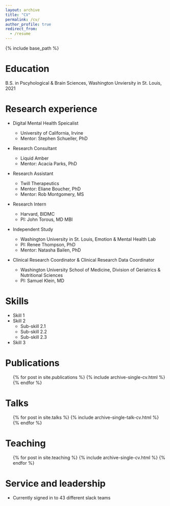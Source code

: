```yaml
---
layout: archive
title: "CV"
permalink: /cv/
author_profile: true
redirect_from:
  - /resume
---
```


{% include base_path %}

Education
======
B.S. in Pscyhological & Brain Sciences, Washington Unviersity in St. Louis, 2021

Research experience
======
* Digital Mental Health Speicalist
  * University of California, Irvine
  * Mentor: Stephen Schueller, PhD

* Research Consultant
  * Liquid Amber
  * Mentor: Acacia Parks, PhD
  
* Research Assistant
  * Twill Therapeutics
  * Mentor: Eliane Boucher, PhD
  * Mentor: Rob Montgomery, MS

* Research Intern
  * Harvard, BIDMC
  * PI: John Torous, MD MBI
 
* Independent Study
  * Washington University in St. Louis, Emotion & Mental Health Lab
  * PI: Renee Thompson, PhD
  * Mentor: Natasha Bailen, PhD

* Clinical Research Coordinator & Clinical Research Data Coordinator
  * Washington University School of Medicine, Division of Geriatrics & Nutritional Sciences
  * PI: Samuel Klein, MD


Skills
======
* Skill 1
* Skill 2
  * Sub-skill 2.1
  * Sub-skill 2.2
  * Sub-skill 2.3
* Skill 3

Publications
======
  <ul>{% for post in site.publications %}
    {% include archive-single-cv.html %}
  {% endfor %}</ul>
  
Talks
======
  <ul>{% for post in site.talks %}
    {% include archive-single-talk-cv.html %}
  {% endfor %}</ul>
  
Teaching
======
  <ul>{% for post in site.teaching %}
    {% include archive-single-cv.html %}
  {% endfor %}</ul>
  
Service and leadership
======
* Currently signed in to 43 different slack teams

